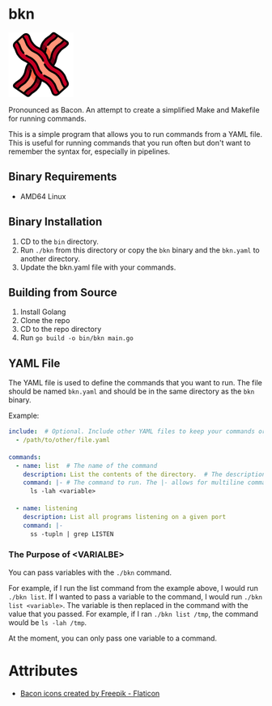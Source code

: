 # bkn
![Bacon](images/bacon.png)

Pronounced as Bacon. An attempt to create a simplified Make and Makefile for running commands.

This is a simple program that allows you to run commands from a YAML file. This is useful for running commands that you run often but don't want to remember the syntax for, especially in pipelines.

## Binary Requirements
- AMD64 Linux

## Binary Installation
1. CD to the `bin` directory.
2. Run `./bkn` from this directory or copy the `bkn` binary and the `bkn.yaml` to another directory.
3. Update the bkn.yaml file with your commands.

## Building from Source
1. Install Golang
2. Clone the repo
3. CD to the repo directory
4. Run `go build -o bin/bkn main.go`

## YAML File
The YAML file is used to define the commands that you want to run. The file should be named `bkn.yaml` and should be in the same directory as the `bkn` binary.

Example:
```yaml
include:  # Optional. Include other YAML files to keep your commands organized.
  - /path/to/other/file.yaml

commands:
  - name: list  # The name of the command
    description: List the contents of the directory.  # The description of the command
    command: |- # The command to run. The |- allows for multiline commands in a YAML file
      ls -lah <variable>

  - name: listening
    description: List all programs listening on a given port
    command: |-
      ss -tupln | grep LISTEN
```

### The Purpose of \<VARIALBE>
You can pass variables with the `./bkn` command.

For example, if I run the list command from the example above, I would run `./bkn list`. If I wanted to pass a variable to the command, I would run `./bkn list <variable>`. The variable is then replaced in the command with the value that you passed. For example, if I ran `./bkn list /tmp`, the command would be `ls -lah /tmp`.

At the moment, you can only pass one variable to a command.

# Attributes
* <a href="https://www.flaticon.com/free-icons/bacon" title="bacon icons">Bacon icons created by Freepik - Flaticon</a>